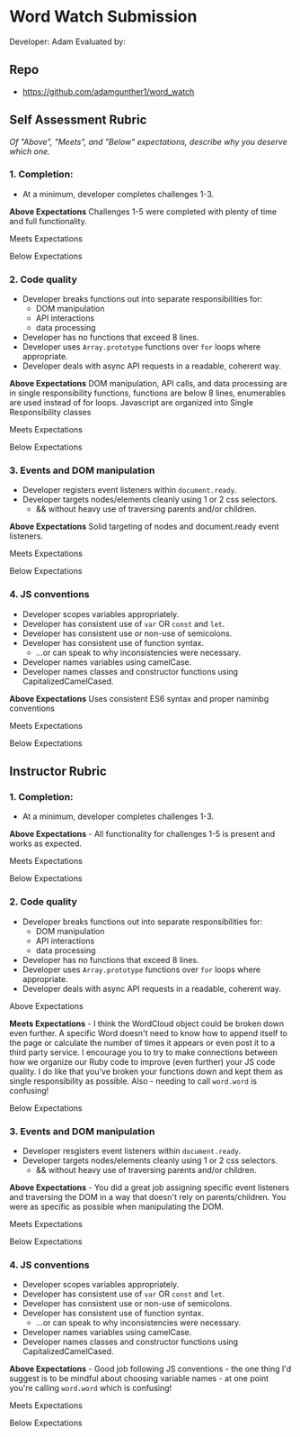 # Word Watch Submission

Developer: Adam
Evaluated by:

## Repo

* https://github.com/adamgunther1/word_watch

## Self Assessment Rubric

*Of "Above", "Meets", and "Below" expectations, describe why you deserve which one.*

### 1. Completion:
  * At a minimum, developer completes challenges 1-3.

**Above Expectations**
Challenges 1-5 were completed with plenty of time and full functionality.

Meets Expectations

Below Expectations

### 2. Code quality
  * Developer breaks functions out into separate responsibilities for:
    * DOM manipulation
    * API interactions
    * data processing
  * Developer has no functions that exceed 8 lines.
  * Developer uses `Array.prototype` functions over `for` loops where appropriate.
  * Developer deals with async API requests in a readable, coherent way.

**Above Expectations**
DOM manipulation, API calls, and data processing are in single responsibility functions, functions are below 8 lines, enumerables are used instead of for loops. Javascript are organized into Single Responsibility classes

Meets Expectations

Below Expectations

### 3. Events and DOM manipulation
  * Developer registers event listeners within `document.ready`.
  * Developer targets nodes/elements cleanly using 1 or 2 css selectors.
    * && without heavy use of traversing parents and/or children.

**Above Expectations**
Solid targeting of nodes and document.ready event listeners.

Meets Expectations

Below Expectations

### 4. JS conventions
  * Developer scopes variables appropriately.
  * Developer has consistent use of `var` OR `const` and `let`.
  * Developer has consistent use or non-use of semicolons.
  * Developer has consistent use of function syntax.
    * ...or can speak to why inconsistencies were necessary.
  * Developer names variables using camelCase.
  * Developer names classes and constructor functions using CapitalizedCamelCased.

**Above Expectations**
Uses consistent ES6 syntax and proper naminbg conventions

Meets Expectations

Below Expectations

## Instructor Rubric

### 1. Completion:
  * At a minimum, developer completes challenges 1-3.

**Above Expectations** - All functionality for challenges 1-5 is present and works as expected.

Meets Expectations

Below Expectations

### 2. Code quality
  * Developer breaks functions out into separate responsibilities for:
    * DOM manipulation
    * API interactions
    * data processing
  * Developer has no functions that exceed 8 lines.
  * Developer uses `Array.prototype` functions over `for` loops where appropriate.
  * Developer deals with async API requests in a readable, coherent way.

Above Expectations

**Meets Expectations** - I think the WordCloud object could be broken down even further. A specific Word doesn't need to know how to append itself to the page or calculate the number of times it appears or even post it to a third party service. I encourage you to try to make connections between how we organize our Ruby code to improve (even further) your JS code quality. I do like that you've broken your functions down and kept them as single responsibility as possible. Also - needing to call `word.word` is confusing!

Below Expectations

### 3. Events and DOM manipulation
  * Developer resgisters event listeners within `document.ready`.
  * Developer targets nodes/elements cleanly using 1 or 2 css selectors.
    * && without heavy use of traversing parents and/or children.

**Above Expectations** - You did a great job assigning specific event listeners and traversing the DOM in a way that doesn't rely on parents/children. You were as specific as possible when manipulating the DOM.

Meets Expectations

Below Expectations

### 4. JS conventions
  * Developer scopes variables appropriately.
  * Developer has consistent use of `var` OR `const` and `let`.
  * Developer has consistent use or non-use of semicolons.
  * Developer has consistent use of function syntax.
    * ...or can speak to why inconsistencies were necessary.
  * Developer names variables using camelCase.
  * Developer names classes and constructor functions using CapitalizedCamelCased.

**Above Expectations** - Good job following JS conventions - the one thing I'd suggest is to be mindful about choosing variable names - at one point you're calling `word.word` which is confusing!

Meets Expectations

Below Expectations
